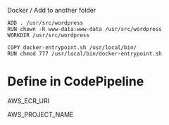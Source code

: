Docker / Add to another folder

```
ADD . /usr/src/wordpress
RUN chown -R www-data:www-data /usr/src/wordpress
WORKDIR /usr/src/wordpress

COPY docker-entrypoint.sh /usr/local/bin/
RUN chmod 777 /usr/local/bin/docker-entrypoint.sh
```

# Define in CodePipeline

AWS_ECR_URI

AWS_PROJECT_NAME